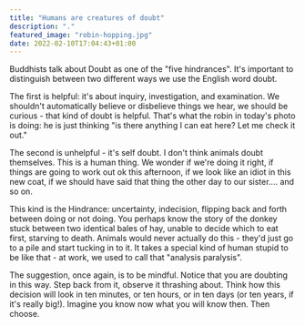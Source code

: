 ```yaml
---
title: "Humans are creatures of doubt"
description: "."
featured_image: "robin-hopping.jpg"
date: 2022-02-10T17:04:43+01:00
---
```

Buddhists talk about Doubt as one of the "five hindrances". It's important to distinguish between two different ways we use the English word doubt. 

The first is helpful: it's about inquiry, investigation, and examination.  We shouldn't automatically believe or disbelieve things we hear, we should be curious - that kind of doubt is helpful.  That's what the robin in today's photo is doing: he is just thinking "is there anything I can eat here?  Let me check it out." 

The second is unhelpful - it's self doubt.  I don't think animals doubt themselves.  This is a human thing.  We wonder if we're doing it right, if things are going to work out ok this afternoon, if we look like an idiot in this new coat, if we should have said that thing the other day to our sister.... and so on.

This kind is the Hindrance: uncertainty, indecision, flipping back and forth between doing or not doing.  You perhaps know the story of the donkey stuck between two identical bales of hay, unable to decide which to eat first, starving to death.  Animals would never actually do this - they'd just go to a pile and start tucking in to it.  It takes a special kind of human stupid to be like that - at work, we used to call that "analysis paralysis".

The suggestion, once again, is to be mindful.  Notice that you are doubting in this way.  Step back from it, observe it thrashing about.  Think how this decision will look in ten minutes, or ten hours, or in ten days (or ten years, if it's really big!).  Imagine you know now what you will know then.  Then choose.